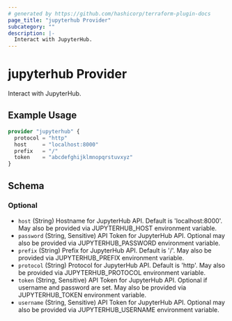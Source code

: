 ```yaml
---
# generated by https://github.com/hashicorp/terraform-plugin-docs
page_title: "jupyterhub Provider"
subcategory: ""
description: |-
  Interact with JupyterHub.
---
```


# jupyterhub Provider

Interact with JupyterHub.

## Example Usage

```terraform
provider "jupyterhub" {
  protocol = "http"
  host     = "localhost:8000"
  prefix   = "/"
  token    = "abcdefghijklmnopqrstuvxyz"
}
```

<!-- schema generated by tfplugindocs -->
## Schema

### Optional

- `host` (String) Hostname for JupyterHub API. Default is 'localhost:8000'. May also be provided via JUPYTERHUB_HOST environment variable.
- `password` (String, Sensitive) API Token for JupyterHub API. Optional may also be provided via JUPYTERHUB_PASSWORD environment variable.
- `prefix` (String) Prefix for JupyterHub API. Default is '/'. May also be provided via JUPYTERHUB_PREFIX environment variable.
- `protocol` (String) Protocol for JupyterHub API. Default is 'http'. May also be provided via JUPYTERHUB_PROTOCOL environment variable.
- `token` (String, Sensitive) API Token for JupyterHub API. Optional if username and password are set. May also be provided via JUPYTERHUB_TOKEN environment variable.
- `username` (String, Sensitive) API Token for JupyterHub API. Optional may also be provided via JUPYTERHUB_USERNAME environment variable.
